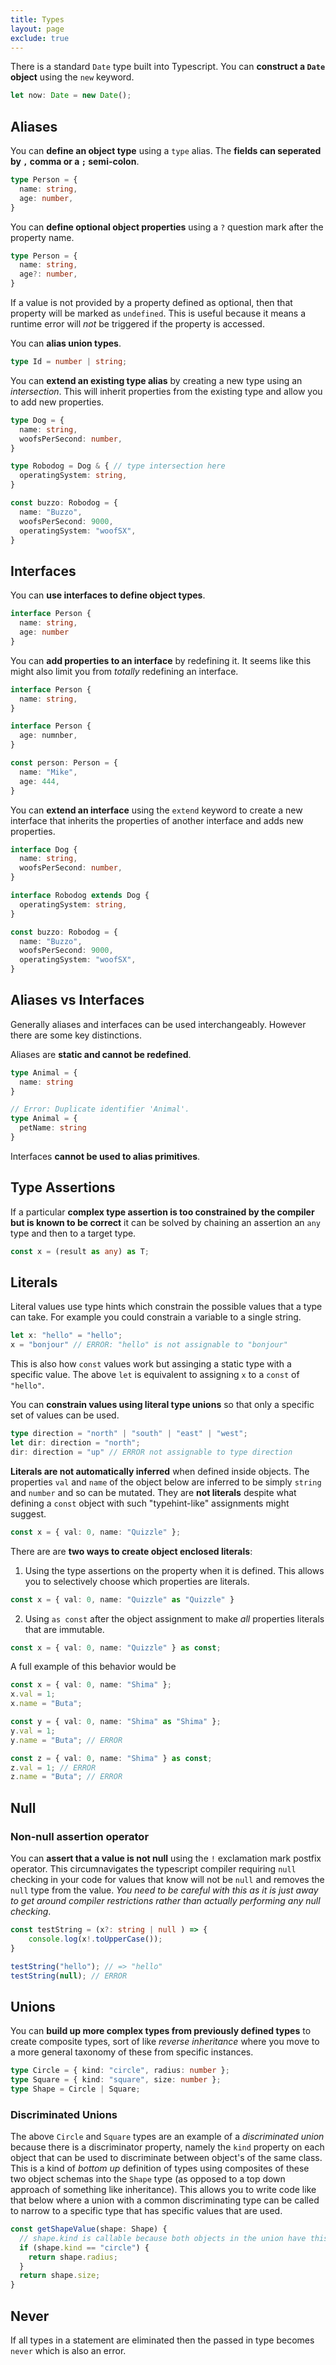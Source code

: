 ```yaml
---
title: Types
layout: page
exclude: true
---
```


There is a standard `Date` type built into Typescript. You can **construct a `Date` object** using the `new` keyword.
```ts
let now: Date = new Date();
```

## Aliases

You can **define an object type** using a `type` alias. The **fields can seperated by `,` comma or a `;` semi-colon**.
```ts
type Person = {
  name: string,
  age: number,
}
```

You can **define optional object properties** using a `?` question mark after the property name.
```ts
type Person = {
  name: string,
  age?: number,
}
```

If a value is not provided by a property defined as optional, then that property will be marked as `undefined`. This is useful because it means a runtime error will *not* be triggered if the property is accessed.

You can **alias union types**.
```ts
type Id = number | string;
```

You can **extend an existing type alias** by creating a new type using an *intersection*. This will inherit properties from the existing type and allow you to add new properties.
```ts
type Dog = {
  name: string,
  woofsPerSecond: number,
}

type Robodog = Dog & { // type intersection here
  operatingSystem: string,
}

const buzzo: Robodog = {
  name: "Buzzo",
  woofsPerSecond: 9000,
  operatingSystem: "woofSX",
}
```

## Interfaces

You can **use interfaces to define object types**.
```ts
interface Person {
  name: string,
  age: number
}
```

You can **add properties to an interface** by redefining it. It seems like this might also limit you from *totally* redefining an interface.
```ts
interface Person {
  name: string,
}

interface Person {
  age: numnber,
}

const person: Person = {
  name: "Mike",
  age: 444,
}
```

You can **extend an interface** using the `extend` keyword to create a new interface that inherits the properties of another interface and adds new properties.
```ts
interface Dog {
  name: string,
  woofsPerSecond: number,
}

interface Robodog extends Dog {
  operatingSystem: string,
}

const buzzo: Robodog = {
  name: "Buzzo",
  woofsPerSecond: 9000,
  operatingSystem: "woofSX",
}
```

## Aliases vs Interfaces

Generally aliases and interfaces can be used interchangeably. However there are some key distinctions.

Aliases are **static and cannot be redefined**.
```ts
type Animal = {
  name: string
}

// Error: Duplicate identifier 'Animal'.
type Animal = {
  petName: string
}
```

Interfaces **cannot be used to alias primitives**.

## Type Assertions

If a particular **complex type assertion is too constrained by the compiler but is known to be correct** it can be solved by chaining an assertion an `any` type and then to a target type.
```ts
const x = (result as any) as T;
```

## Literals

Literal values use type hints which constrain the possible values that a type can take. For example you could constrain a variable to a single string.
```ts
let x: "hello" = "hello";
x = "bonjour" // ERROR: "hello" is not assignable to "bonjour"
```

This is also how `const` values work but assinging a static type with a specific value. The above `let` is equivalent to assigning `x` to a `const` of `"hello"`.

You can **constrain values using literal type unions** so that only a specific set of values can be used.
```ts
type direction = "north" | "south" | "east" | "west";
let dir: direction = "north";
dir: direction = "up" // ERROR not assignable to type direction
```

**Literals are not automatically inferred** when defined inside objects. The properties `val` and `name` of the object below are inferred to be simply `string` and `number` and so can be mutated. They are **not literals** despite what defining a `const` object with such "typehint-like" assignments might suggest.
```ts
const x = { val: 0, name: "Quizzle" };
```

There are are **two ways to create object enclosed literals**:

1. Using the type assertions on the property when it is defined. This allows you to selectively choose which properties are literals.
```ts
const x = { val: 0, name: "Quizzle" as "Quizzle" }
```

2. Using `as const` after the object assignment to make *all* properties literals that are immutable.
```ts
const x = { val: 0, name: "Quizzle" } as const;
```

A full example of this behavior would be
```ts
const x = { val: 0, name: "Shima" };
x.val = 1;
x.name = "Buta";

const y = { val: 0, name: "Shima" as "Shima" };
y.val = 1;
y.name = "Buta"; // ERROR

const z = { val: 0, name: "Shima" } as const;
z.val = 1; // ERROR
z.name = "Buta"; // ERROR
```

## Null

### Non-null assertion operator

You can **assert that a value is not null** using the `!` exclamation mark postfix operator. This circumnavigates the typescript compiler requiring `null` checking in your code for values that know will not be `null` and removes the `null` type from the value. *You need to be careful with this as it is just away to get around compiler restrictions rather than actually performing any null checking*.
```ts
const testString = (x?: string | null ) => {
    console.log(x!.toUpperCase());
}

testString("hello"); // => "hello"
testString(null); // ERROR
```

## Unions

You can **build up more complex types from previously defined types** to create composite types, sort of like *reverse inheritance* where you move to a more general taxonomy of these from specific instances.
```ts
type Circle = { kind: "circle", radius: number };
type Square = { kind: "square", size: number };
type Shape = Circle | Square;
```

### Discriminated Unions

The above `Circle` and `Square` types are an example of a *discriminated union* because there is a discriminator property, namely the `kind` property on each object that can be used to discriminate between object's of the same class. This is a kind of *bottom up* definition of types using composites of these two object schemas into the `Shape` type (as opposed to a top down approach of something like inheritance). This allows you to write code like that below where a union with a common discriminating type can be called to narrow to a specific type that has specific values that are used.
```ts
const getShapeValue(shape: Shape) {
  // shape.kind is callable because both objects in the union have this field
  if (shape.kind == "circle") {
    return shape.radius;
  }
  return shape.size;
}
```

## Never

If all types in a statement are eliminated then the passed in type becomes `never` which is also an error.


